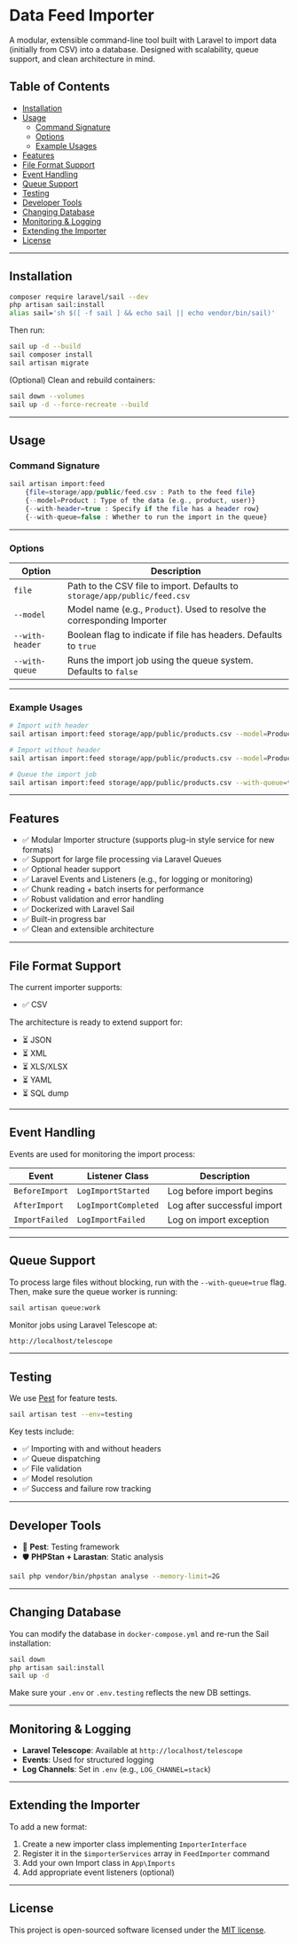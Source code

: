 # Data Feed Importer

A modular, extensible command-line tool built with Laravel to import data (initially from CSV) into a database. Designed with scalability, queue support, and clean architecture in mind.

## Table of Contents

- [Installation](#installation)
- [Usage](#usage)
    - [Command Signature](#command-signature)
    - [Options](#options)
    - [Example Usages](#example-usages)
- [Features](#features)
- [File Format Support](#file-format-support)
- [Event Handling](#event-handling)
- [Queue Support](#queue-support)
- [Testing](#testing)
- [Developer Tools](#developer-tools)
- [Changing Database](#changing-database)
- [Monitoring & Logging](#monitoring--logging)
- [Extending the Importer](#extending-the-importer)
- [License](#license)

---

## Installation

```bash
composer require laravel/sail --dev
php artisan sail:install
alias sail='sh $([ -f sail ] && echo sail || echo vendor/bin/sail)'
```

Then run:

```bash
sail up -d --build
sail composer install
sail artisan migrate
```

(Optional) Clean and rebuild containers:

```bash
sail down --volumes
sail up -d --force-recreate --build
```

---

## Usage

### Command Signature

```php
sail artisan import:feed 
    {file=storage/app/public/feed.csv : Path to the feed file} 
    {--model=Product : Type of the data (e.g., product, user)} 
    {--with-header=true : Specify if the file has a header row} 
    {--with-queue=false : Whether to run the import in the queue}
```

---

### Options

| Option           | Description                                                                 |
|------------------|-----------------------------------------------------------------------------|
| `file`           | Path to the CSV file to import. Defaults to `storage/app/public/feed.csv`   |
| `--model`        | Model name (e.g., `Product`). Used to resolve the corresponding Importer     |
| `--with-header`  | Boolean flag to indicate if file has headers. Defaults to `true`             |
| `--with-queue`   | Runs the import job using the queue system. Defaults to `false`              |

---

### Example Usages

```bash
# Import with header
sail artisan import:feed storage/app/public/products.csv --model=Product

# Import without header
sail artisan import:feed storage/app/public/products.csv --model=Product --with-header=false

# Queue the import job
sail artisan import:feed storage/app/public/products.csv --with-queue=true
```

---

## Features

- ✅ Modular Importer structure (supports plug-in style service for new formats)
- ✅ Support for large file processing via Laravel Queues
- ✅ Optional header support
- ✅ Laravel Events and Listeners (e.g., for logging or monitoring)
- ✅ Chunk reading + batch inserts for performance
- ✅ Robust validation and error handling
- ✅ Dockerized with Laravel Sail
- ✅ Built-in progress bar
- ✅ Clean and extensible architecture

---

## File Format Support

The current importer supports:

- ✅ CSV

The architecture is ready to extend support for:

- ⏳ JSON
- ⏳ XML
- ⏳ XLS/XLSX
- ⏳ YAML
- ⏳ SQL dump

---

## Event Handling

Events are used for monitoring the import process:

| Event         | Listener Class            | Description                        |
|---------------|---------------------------|------------------------------------|
| `BeforeImport`| `LogImportStarted`        | Log before import begins           |
| `AfterImport` | `LogImportCompleted`      | Log after successful import        |
| `ImportFailed`| `LogImportFailed`         | Log on import exception            |

---

## Queue Support

To process large files without blocking, run with the `--with-queue=true` flag. Then, make sure the queue worker is running:

```bash
sail artisan queue:work
```

Monitor jobs using Laravel Telescope at:

```bash
http://localhost/telescope
```

---

## Testing

We use [Pest](https://pestphp.com) for feature tests.

```bash
sail artisan test --env=testing
```

Key tests include:

- ✅ Importing with and without headers
- ✅ Queue dispatching
- ✅ File validation
- ✅ Model resolution
- ✅ Success and failure row tracking

---

## Developer Tools

- 🧪 **Pest**: Testing framework
- 🛡 **PHPStan + Larastan**: Static analysis

```bash
sail php vendor/bin/phpstan analyse --memory-limit=2G
```

---

## Changing Database

You can modify the database in `docker-compose.yml` and re-run the Sail installation:

```bash
sail down
php artisan sail:install
sail up -d
```

Make sure your `.env` or `.env.testing` reflects the new DB settings.

---

## Monitoring & Logging

- **Laravel Telescope**: Available at `http://localhost/telescope`
- **Events**: Used for structured logging
- **Log Channels**: Set in `.env` (e.g., `LOG_CHANNEL=stack`)

---

## Extending the Importer

To add a new format:

1. Create a new importer class implementing `ImporterInterface`
2. Register it in the `$importerServices` array in `FeedImporter` command
3. Add your own Import class in `App\Imports`
4. Add appropriate event listeners (optional)

---

## License

This project is open-sourced software licensed under the [MIT license](https://opensource.org/licenses/MIT).
